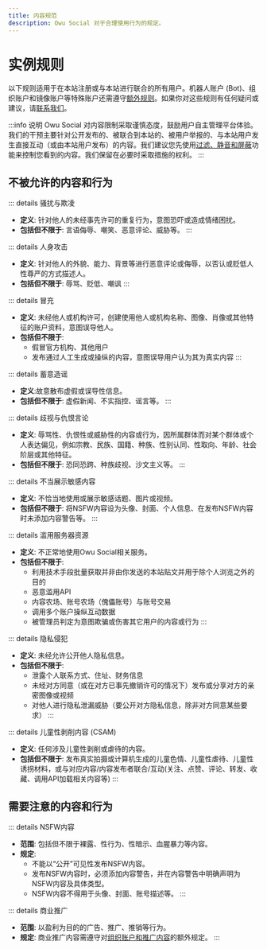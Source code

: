 ```yaml
---
title: 内容规范
description: Owu Social 对于合理使用行为的规定。
---
```


# 实例规则

以下规则适用于在本站注册或与本站进行联合的所有用户。机器人账户 (Bot)、组织账户和镜像账户等特殊账户还需遵守[额外规则](/rules/special-accounts.md)。如果你对这些规则有任何疑问或建议，请[联系我们](/contact.md)。

:::info 说明
Owu Social 对内容限制采取谨慎态度，鼓励用户自主管理平台体验。我们的干预主要针对公开发布的、被联合到本站的、被用户举报的、与本站用户发生直接互动（或由本站用户发布）的内容。我们建议您先使用[过滤、静音和屏蔽](/guide/filter.md)功能来控制您看到的内容。我们保留在必要时采取措施的权利。
:::

## 不被允许的内容和行为

::: details 骚扰与欺凌
- **定义**: 针对他人的未经事先许可的重复行为，意图恐吓或造成情绪困扰。
- **包括但不限于**: 言语侮辱、嘲笑、恶意评论、威胁等。
:::

::: details 人身攻击
- **定义**: 针对他人的外貌、能力、背景等进行恶意评论或侮辱，以否认或贬低人性尊严的方式描述人。
- **包括但不限于**: 辱骂、贬低、嘲讽
:::

::: details 冒充
- **定义**: 未经他人或机构许可，创建使用他人或机构名称、图像、肖像或其他特征的账户资料，意图误导他人。
- **包括但不限于**: 
  - 假冒官方机构、其他用户
  - 发布通过人工生成或操纵的内容，意图误导用户认为其为真实内容
:::

::: details 蓄意造谣
- **定义**:故意散布虚假或误导性信息。
- **包括但不限于**: 虚假新闻、不实指控、谣言等。
:::

::: details 歧视与仇恨言论
- **定义**: 辱骂性、仇恨性或威胁性的内容或行为，因所属群体而对某个群体或个人表达偏见，例如宗教、民族、国籍、种族、性别认同、性取向、年龄、社会阶层或其他特征。
- **包括但不限于**: 恐同恐跨、种族歧视、沙文主义等。
:::

::: details 不当展示敏感内容
- **定义**: 不恰当地使用或展示敏感话题、图片或视频。
- **包括但不限于**: 将NSFW内容设为头像、封面、个人信息、在发布NSFW内容时未添加内容警告等。
:::

::: details 滥用服务器资源 <Badge type="danger" text="无预警封禁"/>
- **定义**: 不正常地使用Owu Social相关服务。
- **包括但不限于**: 
  - 利用技术手段批量获取并非由你发送的本站贴文并用于除个人浏览之外的目的
  - 恶意滥用API
  - 内容农场、账号农场（傀儡账号）与账号交易
  - 调用多个账户操纵互动数据
  - 被管理员判定为意图欺骗或伤害其它用户的内容或行为
:::

::: details 隐私侵犯 <Badge type="danger" text="无预警封禁"/>
- **定义**: 未经允许公开他人隐私信息。
- **包括但不限于**:
  - 泄露个人联系方式、住址、财务信息
  - 未经对方同意（或在对方已事先撤销许可的情况下）发布或分享对方的亲密图像或视频
  - 对他人进行隐私泄漏威胁（要公开对方隐私信息，除非对方同意某些要求）
:::

::: details 儿童性剥削内容 (CSAM) <Badge type="danger" text="无预警封禁"/>
- **定义**: 任何涉及儿童性剥削或虐待的内容。
- **包括但不限于**: 发布真实拍摄或计算机生成的儿童色情、儿童性虐待、儿童性诱拐材料，或与对应内容/内容发布者联合/互动(关注、点赞、评论、转发、收藏、调用API加载相关内容等)
:::

## 需要注意的内容和行为

::: details NSFW内容
- **范围**: 包括但不限于裸露、性行为、性暗示、血腥暴力等内容。
- **规定**: 
    - 不能以“公开”可见性发布NSFW内容。
    - 发布NSFW内容时，必须添加内容警告，并在内容警告中明确声明为NSFW内容及具体类型。
    - NSFW内容不得用于头像、封面、账号描述等。
:::

::: details 商业推广
- **范围**: 以盈利为目的的广告、推广、推销等行为。
- **规定**: 
    商业推广内容需遵守对[组织账户和推广内容](/rules/special-accounts.md#组织账户)的额外规定。
:::
